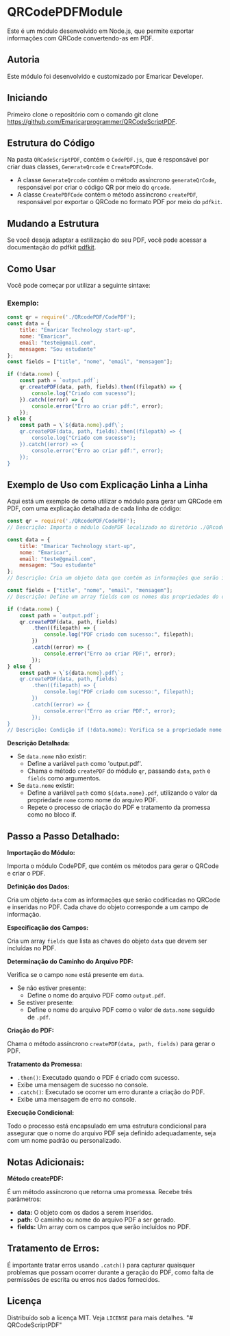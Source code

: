 
# QRCodePDFModule

Este é um módulo desenvolvido em Node.js, que permite exportar informações com QRCode convertendo-as em PDF.

## Autoria

Este módulo foi desenvolvido e customizado por Emaricar Developer.

## Iniciando
Primeiro clone o repositório com o comando git clone https://github.com/Emaricarprogrammer/QRCodeScriptPDF.

## Estrutura do Código

Na pasta  `QRCodeScriptPDF`, contém o `CodePDF.js`, que é responsável por criar duas classes, `GenerateQrcode` e `CreatePDFCode`.

- A classe `GenerateQrcode` contém o método assíncrono `generateQrCode`, responsável por criar o código QR por meio do `qrcode`.
- A classe `CreatePDFCode` contém o método assíncrono `createPDF`, responsável por exportar o QRCode no formato PDF por meio do `pdfkit`.

## Mudando a Estrutura

Se você deseja adaptar a estilização do seu PDF, você pode acessar a documentação do pdfkit [pdfkit](https://www.npmjs.com/package/pdfkit).

## Como Usar

Você pode começar por utilizar a seguinte sintaxe:

### Exemplo:

```javascript
const qr = require('./QRcodePDF/CodePDF');
const data = {
    title: "Emaricar Technology start-up",
    nome: "Emaricar",
    email: "teste@gmail.com",
    mensagem: "Sou estudante"
};
const fields = ["title", "nome", "email", "mensagem"];

if (!data.nome) {
    const path = `output.pdf`;
    qr.createPDF(data, path, fields).then((filepath) => {
        console.log("Criado com sucesso");
    }).catch((error) => {
        console.error("Erro ao criar pdf:", error);
    });
} else {
    const path = \`${data.nome}.pdf\`;
    qr.createPDF(data, path, fields).then((filepath) => {
        console.log("Criado com sucesso");
    }).catch((error) => {
        console.error("Erro ao criar pdf:", error);
    });
}
```

## Exemplo de Uso com Explicação Linha a Linha

Aqui está um exemplo de como utilizar o módulo para gerar um QRCode em PDF, com uma explicação detalhada de cada linha de código:

```javascript
const qr = require('./QRcodePDF/CodePDF');
// Descrição: Importa o módulo CodePDF localizado no diretório ./QRcodePDF/. Este módulo contém as classes e métodos necessários para gerar o QRCode e criar o PDF.
```

```javascript
const data = {
    title: "Emaricar Technology start-up",
    nome: "Emaricar",
    email: "teste@gmail.com",
    mensagem: "Sou estudante"
};
// Descrição: Cria um objeto data que contém as informações que serão incluídas no QRCode e no PDF. Cada propriedade do objeto representa um campo de dados.
```

```javascript
const fields = ["title", "nome", "email", "mensagem"];
// Descrição: Define um array fields com os nomes das propriedades do objeto data que serão utilizadas no PDF. Isso permite que o método createPDF saiba quais campos incluir no documento.
```

```javascript
if (!data.nome) {
    const path = `output.pdf`;
    qr.createPDF(data, path, fields)
        .then((filepath) => {
            console.log("PDF criado com sucesso:", filepath);
        })
        .catch((error) => {
            console.error("Erro ao criar PDF:", error);
        });
} else {
    const path = \`${data.nome}.pdf\`;
    qr.createPDF(data, path, fields)
        .then((filepath) => {
            console.log("PDF criado com sucesso:", filepath);
        })
        .catch((error) => {
            console.error("Erro ao criar PDF:", error);
        });
}
// Descrição: Condição if (!data.nome): Verifica se a propriedade nome está vazia ou não foi definida.
```

**Descrição Detalhada:**
- Se `data.nome` não existir:
  - Define a variável `path` como 'output.pdf'.
  - Chama o método `createPDF` do módulo `qr`, passando `data`, `path` e `fields` como argumentos.
- Se `data.nome` existir:
  - Define a variável `path` como `${data.nome}.pdf`, utilizando o valor da propriedade `nome` como nome do arquivo PDF.
  - Repete o processo de criação do PDF e tratamento da promessa como no bloco if.

## Passo a Passo Detalhado:

**Importação do Módulo:**

Importa o módulo CodePDF, que contém os métodos para gerar o QRCode e criar o PDF.

**Definição dos Dados:**

Cria um objeto `data` com as informações que serão codificadas no QRCode e inseridas no PDF. Cada chave do objeto corresponde a um campo de informação.

**Especificação dos Campos:**

Cria um array `fields` que lista as chaves do objeto `data` que devem ser incluídas no PDF.

**Determinação do Caminho do Arquivo PDF:**

Verifica se o campo `nome` está presente em `data`.
- Se não estiver presente:
  - Define o nome do arquivo PDF como `output.pdf`.
- Se estiver presente:
  - Define o nome do arquivo PDF como o valor de `data.nome` seguido de `.pdf`.

**Criação do PDF:**

Chama o método assíncrono `createPDF(data, path, fields)` para gerar o PDF.

**Tratamento da Promessa:**
- `.then()`: Executado quando o PDF é criado com sucesso.
- Exibe uma mensagem de sucesso no console.
- `.catch()`: Executado se ocorrer um erro durante a criação do PDF.
- Exibe uma mensagem de erro no console.

**Execução Condicional:**

Todo o processo está encapsulado em uma estrutura condicional para assegurar que o nome do arquivo PDF seja definido adequadamente, seja com um nome padrão ou personalizado.

## Notas Adicionais:

**Método createPDF:**

É um método assíncrono que retorna uma promessa. Recebe três parâmetros:
- **data:** O objeto com os dados a serem inseridos.
- **path:** O caminho ou nome do arquivo PDF a ser gerado.
- **fields:** Um array com os campos que serão incluídos no PDF.

## Tratamento de Erros:

É importante tratar erros usando `.catch()` para capturar quaisquer problemas que possam ocorrer durante a geração do PDF, como falta de permissões de escrita ou erros nos dados fornecidos.

## Licença

Distribuído sob a licença MIT. Veja `LICENSE` para mais detalhes.
"# QRCodeScriptPDF"  
